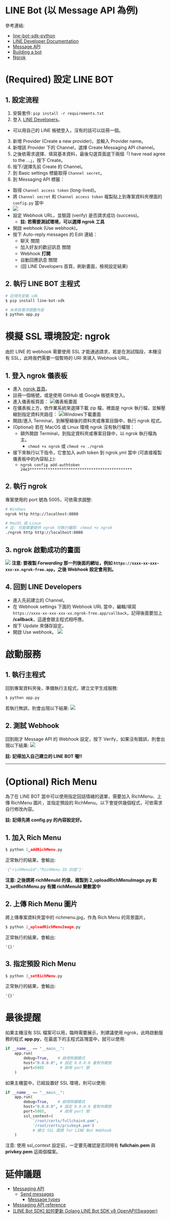 # LINE Bot (以 Message API 為例)
參考連結:
- [line-bot-sdk-python](https://github.com/line/line-bot-sdk-python)
- [LINE Developer Documentation](https://developers.line.biz/en/docs/)
- [Message API](https://developers.line.biz/en/reference/messaging-api/)
- [Building a bot](https://developers.line.biz/en/docs/messaging-api/building-bot/#set-up-bot-on-line-developers-console)
- [Ngrok](https://ngrok.com/)

# (Required) 設定 LINE BOT
## 1. 設定流程
1. 安裝套件: `pip install -r requirements.txt`
2. 登入 [LINE Developers](https://developers.line.biz/console/profile)。
  - 可以用自己的 LINE 帳號登入，沒有的話可以註冊一個。
3. 新增 Provider (Create a new provider)，並輸入 Provider name。
4. 新增該 Provider 下的 Channel，選擇 Create Messaging API channel。
5. 之後依需求選擇、填寫基本資料，最後勾選頁面底下兩個「I have read agree to the ...」，按下 Create。
6. 按下/選擇先前 Create 的 Channel。
7. 到 Basic settings 標籤取得 `Channel secret`。
8. 到 Messaging API 標籤：
  - 取得 `Channel access token` (long-lived)。
  - 將 `Channel secret` 和 `Channel access token` 複製貼上到專案資料夾裡面的 `config.py` 當中
  - ![](https://i.imgur.com/jiSR4k1.png)
  - 設定 Webhook URL，並驗證 (verify) 是否請求成功 (success)。
    - **註: 若需要測試環境，可以選擇 ngrok 工具**
  - 開啟 webhook (Use webhook)。
  - 按下 Auto-reply messages 的 Edit 連結：
    - 聊天 關閉
    - 加入好友的歡迎訊息 關閉
    - Webhook **打開**
    - 自動回應訊息 關閉
    - (回 LINE Developers 首頁，刷新畫面，檢視設定結果)

## 2. 執行 LINE BOT 主程式
```bash
# 記得先安裝 sdk
$ pip install line-bot-sdk
```
```bash
# 未來依需求調整內容
$ python app.py
```

# 模擬 SSL 環境設定: ngrok
由於 LINE 的 webhook 需要使用 SSL 才能通過請求，若是在測試階段，本機沒有 SSL，此時我們需要一個暫時的 URI 來填入 Webhook URL。 

## 1. 登入 ngrok 儀表板
- 進入 [ngrok 首頁](https://ngrok.com/)。
- 註冊一個帳號，或是使用 GitHub 或 Google 帳號來登入。
- 進入儀表板頁面：
![儀表板畫面](https://i.imgur.com/LM2mkth.png)
- 在儀表板上方，依作業系統來選擇下載 zip 檔，裡面是 ngrok 執行檔，並解壓縮到指定資料夾路徑：
![Windows下載畫面](https://i.imgur.com/OXcNLKW.png)
- 開啟/進入 Terminal，到解壓縮後的資料夾或專案目錄中，執行 ngrok 程式。
- (Optional) 若在 MacOS 或 Linux 環境 ngrok 沒有執行權限：
  - 額外開啟 Terminal，到指定資料夾或專案目錄中，以 ngrok 執行檔為主。
    - `chmod +x ngrok` 或 `chmod +x ./ngrok`
- 接下來執行以下指令，它會加入 auth token 到 ngrok.yml 當中 (可直接複製儀表板中的內容貼上):
  - `ngrok config add-authtoken 24e3*********************************************`

## 2. 執行 ngrok
專案使用的 port 號為 5005，可依需求調整:
```bash
# Windows
ngrok http http://localhost:8080
```
```bash
# MacOS 或 Linux
# 註: 可能需要提供 ngrok 可執行權限: chmod +x ngrok
./ngrok http http://localhost:8080
```

## 3. ngrok 啟動成功的畫面
![](https://i.imgur.com/V13yTIG.png)
**注意: 要複製 _Forwarding_ 那一列後面的網址，例如
`https://xxxx-xx-xxx-xxx-xx.ngrok-free.app`，之後 Webhook 設定會用到。**

## 4. 回到 LINE Developers
- 進入先前建立的 Channel。
- 在 Webhook settings 下面的 Webhook URL 當中，編輯/填寫 `https://xxxx-xx-xxx-xxx-xx.ngrok-free.app/callback`，記得後面要加上 **/callback**，這邊會跟主程式相呼應。
- 按下 Update 來儲存設定。
- 開啟 Use webhook。
![](https://i.imgur.com/D3gyZyU.png)


# 啟動服務

## 1. 執行主程式
回到專案資料夾後，準備執行主程式，建立文字生成服務:
```python
$ python app.py
```
若執行無誤，則會出現以下結果:
![](https://i.imgur.com/r0fY8M4.png)

## 2. 測試 Webhook
回到剛才 Message API 的 Webhook 設定，按下 Verify，如果沒有錯誤，則會出現以下結果:
![](https://i.imgur.com/H33XwAL.png)

**註: 記得加入自己建立的 LINE BOT 喔!!**

---

# (Optional) Rich Menu
為了在 LINE BOT 當中可以使用指定回話情緒的選單，需要加入 RichMenu、上傳 RichMenu 圖片，並指定預設的 RichMenu。以下會提供幾個程式，可依需求自行修改內容。

**註: 記得先將 config.py 的內容設定好。** 

## 1. 加入 Rich Menu
```python
$ python 1_addRichMenu.py
```
正常執行的結果，會輸出:
```python
'{"richMenuId":"RichMenu ID 的值"}'
```
**注意: 之後請將 richMenuId 的值，複製到 2_uploadRichMenuImage.py 和 3_setRichMenu.py 有關 richMenuId 變數當中**

## 2. 上傳 Rich Menu 圖片
將上傳專案資料夾當中的 richmenu.jpg，作為 Rich Menu 的背景圖片。
```python
$ python 2_uploadRichMenuImage.py
```
正常執行的結果，會輸出:
```
'{}'
```

## 3. 指定預設 Rich Menu
```python
$ python 3_setRichMenu.py
```
正常執行的結果，會輸出:
```
'{}'
```

# 最後提醒
如果主機沒有 SSL 檔案可以用，臨時需要展示，則建議使用 ngrok，此時啟動服務的程式 **app.py**，在最底下的主程式區塊當中，就可以使用:
```python
if __name__ == "__main__":
    app.run(
		debug=True,    # 啟用除錯模式
        host="0.0.0.0", # 設定 0.0.0.0 會對外開放
        port=5005       # 啟用 port 號
    )
```
如果主機當中，已經設置好 SSL 環境，則可以使用:
```python
if __name__ == "__main__":
    app.run(
        debug=True,    # 啟用除錯模式
        host="0.0.0.0", # 設定 0.0.0.0 會對外開放
        port=5005,      # 啟用 port 號
        ssl_context=(
            '/root/certs/fullchain4.pem', 
            '/root/certs/privkey4.pem') 
            # 建立 SSL 證證 for LINE Bot Webhook
    )
```
注意: 使用 ssl_context 設定前，一定要先確認是否同時有 **fullchain.pem** 與 **privkey.pem** 這兩個檔案。

# 延伸議題
- [Messaging API](https://developers.line.biz/en/docs/messaging-api/)
  - [Send messages](https://developers.line.biz/en/docs/messaging-api/sending-messages/)
    - [Message types](https://developers.line.biz/en/docs/messaging-api/message-types/)
- [Messaging API reference](https://developers.line.biz/en/reference/messaging-api/)
- [[LINE Bot SDK] 如何更新 Golang LINE Bot SDK v8 OpenAPI(Swagger)](https://techblog.lycorp.co.jp/zh-hant/migrate-linebot-go-sdk-to-v8-for-openapi)